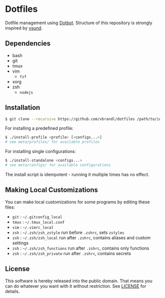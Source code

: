 # Dotfiles

Dotfile management using [Dotbot][dotbot].
Structure of this repository is strongly inspired by [vsund][vsund].

Dependencies
------------

* bash
* git
* tmux
* vim
    * `fzf`
* xorg
* zsh
    * `nodejs`

Installation
------------

```bash
$ git clone --recursive https://github.com/vbrandl/dotfiles /path/to/install/location
```

For installing a predefined profile:

```bash
$ ./install-profile <profile> [<configs...>]
# see meta/profiles/ for available profiles
```

For installing single configurations:

```bash
$ ./install-standalone <configs...>
# see meta/configs/ for available configurations
```

The install script is idempotent - running it multiple times has no effect.

Making Local Customizations
---------------------------

You can make local customizations for some programs by editing these files:

* `git` : `~/.gitconfig_local`
* `tmux` : `~/.tmux_local.conf`
* `vim` : `~/.vimrc_local`
* `zsh` : `~/.zsh/zsh_zstyle` run before `.zshrc`, sets `zstyles`
* `zsh` : `~/.zsh/zsh_local` run after `.zshrc`, contains aliases and custom settings
* `zsh` : `~/.zsh/zsh_functions` run after `.zshrc`, contains only functions
* `zsh` : `~/.zsh/zsh_private` run after `.zshrc`, contains secrets

License
-------

This software is hereby released into the public domain. That means you can do
whatever you want with it without restriction. See [LICENSE][license] for details.

[dotbot]: https://github.com/anishathalye/dotbot
[dotfiles]: https://github.com/simgunz/dotfiles
[license]: LICENSE
[vsund]: https://github.com/vsund/dotfiles
